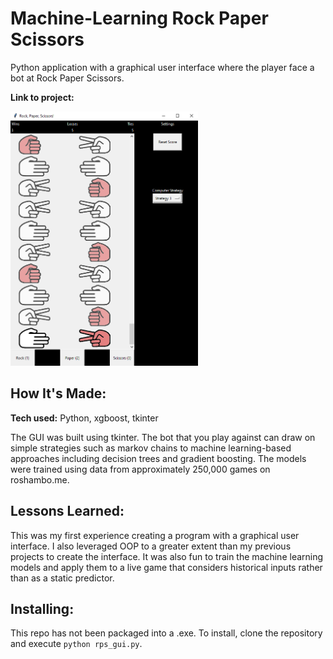 # Machine-Learning Rock Paper Scissors
Python application with a graphical user interface where the player face a bot at Rock Paper Scissors.

**Link to project:**

<img src="rps_gui.png" width="300px" alt='Screenshot of program interface'>

## How It's Made:

**Tech used:** Python, xgboost, tkinter

The GUI was built using tkinter. The bot that you play against can draw on simple strategies such as markov chains to machine learning-based approaches including decision trees and gradient boosting. The models were trained using data from approximately 250,000 games on roshambo.me.

## Lessons Learned:

This was my first experience creating a program with a graphical user interface. I also leveraged OOP to a greater extent than my previous projects to create the interface. It was also fun to train the machine learning models and apply them to a live game that considers historical inputs rather than as a static predictor.

## Installing:

This repo has not been packaged into a .exe. To install, clone the repository and execute `python rps_gui.py`.

